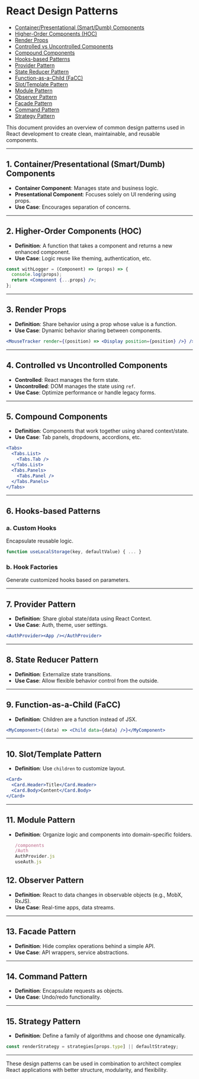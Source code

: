# React Design Patterns

- [Container/Presentational (Smart/Dumb) Components](#1-containerpresentational-smartdumb-components)
- [Higher-Order Components (HOC)](#2-higher-order-components-hoc)
- [Render Props](#3-render-props)
- [Controlled vs Uncontrolled Components](#4-controlled-vs-uncontrolled-components)
- [Compound Components](#5-compound-components)
- [Hooks-based Patterns](#6-hooks-based-patterns)
- [Provider Pattern](#7-provider-pattern)
- [State Reducer Pattern](#8-state-reducer-pattern)
- [Function-as-a-Child (FaCC)](#9-function-as-a-child-facc)
- [Slot/Template Pattern](#10-slottemplate-pattern)
- [Module Pattern](#11-module-pattern)
- [Observer Pattern](#12-observer-pattern)
- [Facade Pattern](#13-facade-pattern)
- [Command Pattern](#14-command-pattern)
- [Strategy Pattern](#15-strategy-pattern)

This document provides an overview of common design patterns used in React development to create clean, maintainable, and reusable components.

---

## 1. Container/Presentational (Smart/Dumb) Components

- **Container Component**: Manages state and business logic.
- **Presentational Component**: Focuses solely on UI rendering using props.
- **Use Case**: Encourages separation of concerns.

---

## 2. Higher-Order Components (HOC)

- **Definition**: A function that takes a component and returns a new enhanced component.
- **Use Case**: Logic reuse like theming, authentication, etc.

```jsx
const withLogger = (Component) => (props) => {
  console.log(props);
  return <Component {...props} />;
};
```

---

## 3. Render Props

- **Definition**: Share behavior using a prop whose value is a function.
- **Use Case**: Dynamic behavior sharing between components.

```jsx
<MouseTracker render={(position) => <Display position={position} />} />
```

---

## 4. Controlled vs Uncontrolled Components

- **Controlled**: React manages the form state.
- **Uncontrolled**: DOM manages the state using `ref`.
- **Use Case**: Optimize performance or handle legacy forms.

---

## 5. Compound Components

- **Definition**: Components that work together using shared context/state.
- **Use Case**: Tab panels, dropdowns, accordions, etc.

```jsx
<Tabs>
  <Tabs.List>
    <Tabs.Tab />
  </Tabs.List>
  <Tabs.Panels>
    <Tabs.Panel />
  </Tabs.Panels>
</Tabs>
```

---

## 6. Hooks-based Patterns

### a. Custom Hooks

Encapsulate reusable logic.

```jsx
function useLocalStorage(key, defaultValue) { ... }
```

### b. Hook Factories

Generate customized hooks based on parameters.

---

## 7. Provider Pattern

- **Definition**: Share global state/data using React Context.
- **Use Case**: Auth, theme, user settings.

```jsx
<AuthProvider><App /></AuthProvider>
```

---

## 8. State Reducer Pattern

- **Definition**: Externalize state transitions.
- **Use Case**: Allow flexible behavior control from the outside.

---

## 9. Function-as-a-Child (FaCC)

- **Definition**: Children are a function instead of JSX.

```jsx
<MyComponent>{(data) => <Child data={data} />}</MyComponent>
```

---

## 10. Slot/Template Pattern

- **Definition**: Use `children` to customize layout.

```jsx
<Card>
  <Card.Header>Title</Card.Header>
  <Card.Body>Content</Card.Body>
</Card>
```

---

## 11. Module Pattern

- **Definition**: Organize logic and components into domain-specific folders.

    ```js
    /components
    /Auth
    AuthProvider.js
    useAuth.js
    ```

## 12. Observer Pattern

- **Definition**: React to data changes in observable objects (e.g., MobX, RxJS).
- **Use Case**: Real-time apps, data streams.

---

## 13. Facade Pattern

- **Definition**: Hide complex operations behind a simple API.
- **Use Case**: API wrappers, service abstractions.

---

## 14. Command Pattern

- **Definition**: Encapsulate requests as objects.
- **Use Case**: Undo/redo functionality.

---

## 15. Strategy Pattern

- **Definition**: Define a family of algorithms and choose one dynamically.

```jsx
const renderStrategy = strategies[props.type] || defaultStrategy;
```

---

These design patterns can be used in combination to architect complex React applications with better structure, modularity, and flexibility.
